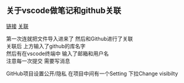 ## 关于vscode做笔记和github关联
[链接](https://blog.csdn.net/m0_51185558/article/details/126181439)
[关联](https://blog.csdn.net/Bin_niB/article/details/135915738)

第一次连就把文件导入进来了 然后和Github进行了关联                  
关联后 上方输入了github的库名字                     
然后有在vscode终端中 输入了邮箱和用户名         
注意每一次提交 需要写消息                       


GitHub项目设置公开/隐私
在项目中间有一个Setting 下拉Change visibilty 